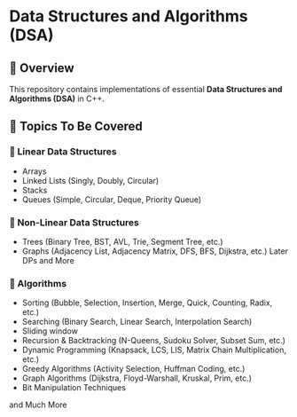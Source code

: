 # Data Structures and Algorithms (DSA)
 
## 📌 Overview  
This repository contains implementations of essential **Data Structures and Algorithms (DSA)** in C++.

## 📂 Topics To Be Covered  
 
### 🔹 Linear Data Structures
- Arrays  
- Linked Lists (Singly, Doubly, Circular) 
- Stacks
- Queues (Simple, Circular, Deque, Priority Queue)

### 🔹 Non-Linear Data Structures
- Trees (Binary Tree, BST, AVL, Trie, Segment Tree, etc.)
- Graphs (Adjacency List, Adjacency Matrix, DFS, BFS, Dijkstra, etc.)
Later
DPs and More

 
### 🔹 Algorithms
- Sorting (Bubble, Selection, Insertion, Merge, Quick, Counting, Radix, etc.)
- Searching (Binary Search, Linear Search, Interpolation Search)
- Sliding window
- Recursion & Backtracking (N-Queens, Sudoku Solver, Subset Sum, etc.)
- Dynamic Programming (Knapsack, LCS, LIS, Matrix Chain Multiplication, etc.)
- Greedy Algorithms (Activity Selection, Huffman Coding, etc.)
- Graph Algorithms (Dijkstra, Floyd-Warshall, Kruskal, Prim, etc.)
- Bit Manipulation Techniques

and Much More
